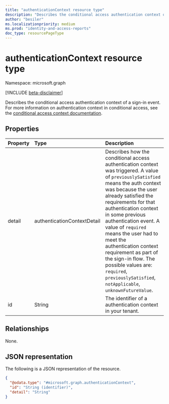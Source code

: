 ```yaml
---
title: "authenticationContext resource type"
description: "Describes the conditional access authentication context of a sign-in event."
author: "besiler"
ms.localizationpriority: medium
ms.prod: "identity-and-access-reports"
doc_type: resourcePageType
---
```


# authenticationContext resource type

Namespace: microsoft.graph

[!INCLUDE [beta-disclaimer](../../includes/beta-disclaimer.md)]

Describes the conditional access authentication context of a sign-in event. For more information on authentication context in conditional access, see the [conditional access context documentation](/azure/active-directory/conditional-access/concept-conditional-access-cloud-apps#authentication-context-preview). 

## Properties
|Property|Type|Description|
|:---|:---|:---|
|detail|authenticationContextDetail|Describes how the conditional access authentication context was triggered. A value of `previouslySatisfied` means the auth context was because the user already satisfied the requirements for that authentication context in some previous authentication event. A value of `required` means the user had to meet the authentication context requirement as part of the sign-in flow. The possible values are: `required`, `previouslySatisfied`, `notApplicable`, `unknownFutureValue`.|
|id|String|The identifier of a authentication context in your tenant.|

## Relationships
None.

## JSON representation
The following is a JSON representation of the resource.
<!-- {
  "blockType": "resource",
  "@odata.type": "microsoft.graph.authenticationContext"
}
-->
``` json
{
  "@odata.type": "#microsoft.graph.authenticationContext",
  "id": "String (identifier)",
  "detail": "String"
}
```

